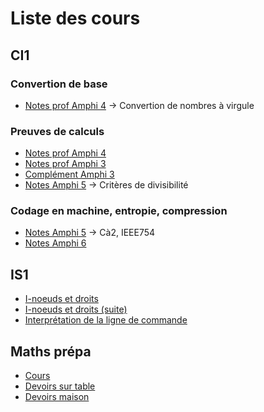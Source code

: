 # Liste des cours

## CI1
### Convertion de base
- [Notes prof Amphi 4](https://github.com/Shewiiii/DL-Maths-Info-PC-L1/blob/main/CI1/10-02-amphi04_notes.pdf) $\rightarrow$ Convertion de nombres à virgule

### Preuves de calculs
- [Notes prof Amphi 4](https://github.com/Shewiiii/DL-Maths-Info-PC-L1/blob/main/CI1/10-02-amphi04_notes.pdf)
- [Notes prof Amphi 3](https://github.com/Shewiiii/DL-Maths-Info-PC-L1/blob/main/CI1/09-25-amphi03_notes.pdf)
- [Complément Amphi 3](https://github.com/Shewiiii/DL-Maths-Info-PC-L1/blob/main/CI1/09-25-mini_notes.md)
- [Notes Amphi 5](https://github.com/Shewiiii/DL-Maths-Info-PC-L1/blob/main/CI1/10-09-Amphi5.md) $\rightarrow$ Critères de divisibilité


### Codage en machine, entropie, compression
- [Notes Amphi 5](https://github.com/Shewiiii/DL-Maths-Info-PC-L1/blob/main/CI1/10-09-Amphi5.md) $\rightarrow$ Cà2, IEEE754
- [Notes Amphi 6](https://github.com/Shewiiii/DL-Maths-Info-PC-L1/blob/main/CI1/10-16-Amphi6.md)


## IS1
- [I-noeuds et droits](https://github.com/Shewiiii/DL-Maths-Info-PC-L1/blob/main/IS1/09-26-Inoeuds-et-droits.md)
- [I-noeuds et droits (suite)](https://github.com/Shewiiii/DL-Maths-Info-PC-L1/blob/main/IS1/10-10-Inoeuds-et-droits-2.md)
- [Interprétation de la ligne de commande](https://github.com/Shewiiii/DL-Maths-Info-PC-L1/blob/main/IS1/10-10-Interpretation-ligne-commande.md)

## Maths prépa
- [Cours](https://github.com/Shewiiii/DL-Maths-Info-PC-L1/tree/main/Maths-sup-prepa/Cours)
- [Devoirs sur table](https://github.com/Shewiiii/DL-Maths-Info-PC-L1/tree/main/Maths-sup-prepa/Devoirs%20au%20lyc%C3%A9e)
- [Devoirs maison](https://github.com/Shewiiii/DL-Maths-Info-PC-L1/tree/main/Maths-sup-prepa/Devoirs%20%C3%A0%20la%20maison)